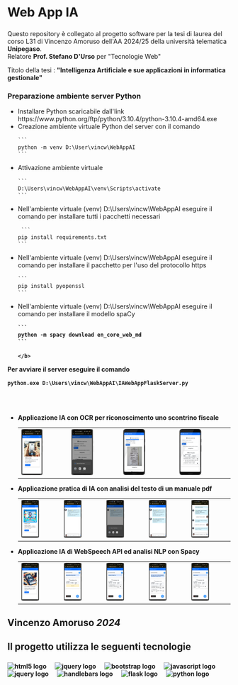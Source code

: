 <h1 align="left">Web App IA </h1>

###

<p align="left">Questo repository è collegato al progetto software per la tesi di laurea del corso L31 di Vincenzo Amoruso dell'AA 2024/25 della università telematica <b>Unipegaso</b>. <br/>Relatore <b>Prof. Stefano D&apos;Urso</b> per &quot;Tecnologie Web&quot;</p>
<p align="left">Titolo della tesi : <b>&quot;Intelligenza Artificiale e sue applicazioni in informatica gestionale&quot;</b></p>
<h3 align="left">Preparazione ambiente server Python</h3>
<ul>
  <li>Installare Python scaricabile dall'link 
    https://www.python.org/ftp/python/3.10.4/python-3.10.4-amd64.exe
  </li>
  <li>Creazione ambiente virtuale Python del server con il comando
    
    ```
    python -m venv D:\User\vincw\WebAppAI
    ```
  </li>
  <li>Attivazione ambiente virtuale 
    
    ```
    D:\Users\vincw\WebAppAI\venv\Scripts\activate 
    ```
  </li>
   <li>Nell'ambiente virtuale (venv) D:\Users\vincw\WebAppAI  eseguire il comando per installare tutti i pacchetti necessari
    
     ```
    pip install requirements.txt 
    ```
  </li>
  <li>Nell'ambiente virtuale (venv) D:\Users\vincw\WebAppAI  eseguire il comando per installare il pacchetto per l'uso del protocollo https
    
    ```
    pip install pyopenssl 
    ```
  </li>
  <li>Nell'ambiente virtuale (venv) D:\Users\vincw\WebAppAI  eseguire il comando per installare il modello spaCy
   <b>
    
    ```
    python -m spacy download en_core_web_md
    ```
    
    </b>
  </li>
</ul>  
<b>Per avviare il server eseguire il comando
  
  ```
  python.exe D:\Users\vincw\WebAppAI\IAWebAppFlaskServer.py
 ```
</b>
<br/>
<br/>
<ul>
  <li>Applicazione IA con OCR per riconoscimento uno scontrino fiscale<br/>
    <table>
      <tr>
        <td><img src="https://github.com/vamoruso/WebAppAI/blob/main/screenshots/OCR/OCR_screen_1_1.png" style="width: 50%; height: 50%" /> </td>
        <td><img src="https://github.com/vamoruso/WebAppAI/blob/main/screenshots/OCR/OCR_screen_1.png" style="width: 50%; height: 50%" /> </td>
        <td><img src="https://github.com/vamoruso/WebAppAI/blob/main/screenshots/OCR/OCR_screen_2.png" style="width: 50%; height: 50%" /> </td>
        <td><img src="https://github.com/vamoruso/WebAppAI/blob/main/screenshots/OCR/OCR_screen_3.png" style="width: 50%; height: 50%" /> </td>
      </tr>  
    </table>
  </li>
  <li>Applicazione pratica di IA con analisi del testo di un manuale pdf<br/>
    <table>
       <tr>
        <td><img src="https://github.com/vamoruso/WebAppAI/blob/main/screenshots/Chatbot/Chatbot_screen1.png" style="width: 50%; height: 50%"/> </td>
        <td><img src="https://github.com/vamoruso/WebAppAI/blob/main/screenshots/Chatbot/Chatbot_screen2.png" style="width: 50%; height: 50%"/> </td>
        <td><img src="https://github.com/vamoruso/WebAppAI/blob/main/screenshots/Chatbot/Chatbot_screen3.png" style="width: 50%; height: 50%"/> </td>
        <td><img src="https://github.com/vamoruso/WebAppAI/blob/main/screenshots/Chatbot/Chatbot_screen4.png" style="width: 50%; height: 50%"/> </td>
        <td><img src="https://github.com/vamoruso/WebAppAI/blob/main/screenshots/Chatbot/Chatbot_screen5.png" style="width: 50%; height: 50%"/> </td>
       </tr>
    </table>  
  </li>
  <li>Applicazione IA di WebSpeech API ed analisi NLP con Spacy<br/>
      <table>
      <tr>
      <td><img src="https://github.com/vamoruso/WebAppAI/blob/main/screenshots/absences_vocal_command/AssenzeDaComandoVocale_screen1.png" style="width: 50%; height: 50%"/> </td>
      <td><img src="https://github.com/vamoruso/WebAppAI/blob/main/screenshots/absences_vocal_command/AssenzeDaComandoVocale_screen2.png" style="width: 50%; height: 50%"/> </td>
      <td><img src="https://github.com/vamoruso/WebAppAI/blob/main/screenshots/absences_vocal_command/AssenzeDaComandoVocale_screen3.png" style="width: 50%; height: 50%"/> </td>
      <td><img src="https://github.com/vamoruso/WebAppAI/blob/main/screenshots/absences_vocal_command/AssenzeDaComandoVocale_screen4.png" style="width: 50%; height: 50%"/> </td>
      <td><img src="https://github.com/vamoruso/WebAppAI/blob/main/screenshots/absences_vocal_command/AssenzeDaComandoVocale_screen5.png" style="width: 50%; height: 50%"/> </td>  
       </tr>  
      </table>   
  </li>
</ul>


###

<h2 align="left">Vincenzo Amoruso <cite>2024</cite></h2>

###

<h2 align="left">Il progetto utilizza le seguenti tecnologie</h2>

###

<div align="left">
  <img src="https://cdn.jsdelivr.net/gh/devicons/devicon/icons/html5/html5-original.svg" height="40" alt="html5 logo"  />
  <img width="12" />
  <img src="https://cdn.jsdelivr.net/gh/devicons/devicon/icons/css3/css3-original.svg" height="40" alt="jquery logo"  />
  <img width="12" />
  <img src="https://cdn.jsdelivr.net/gh/devicons/devicon/icons/bootstrap/bootstrap-original.svg" height="40" alt="bootstrap logo"  />
  <img width="12" />
  <img src="https://cdn.jsdelivr.net/gh/devicons/devicon/icons/javascript/javascript-original.svg" height="40" alt="javascript logo"  />
  <img width="12" />
  <img src="https://cdn.jsdelivr.net/gh/devicons/devicon/icons/jquery/jquery-original.svg" height="40" alt="jquery logo"  />
  <img width="12" />
  <img src="https://cdn.jsdelivr.net/gh/devicons/devicon/icons/handlebars/handlebars-original.svg" height="40" alt="handlebars logo"  />
  <img width="12" />
  <img src="https://cdn.jsdelivr.net/gh/devicons/devicon/icons/flask/flask-original.svg" height="40" alt="flask logo"  />
  <img width="12" />
  <img src="https://cdn.jsdelivr.net/gh/devicons/devicon/icons/python/python-original.svg" height="40" alt="python logo"  />
</div>

###
